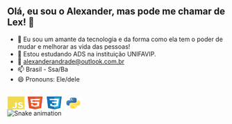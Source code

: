 ## Olá, eu sou o Alexander, mas pode me chamar de Lex! 👋


- 🔭 Eu sou um amante da tecnologia e da forma como ela tem o poder de mudar e melhorar as vida das pessoas!
- 🌱 Estou estudando ADS na instituição UNIFAVIP.
- 💬 alexanderandrade@outlook.com.br
- 📫 Brasil - Ssa/Ba
- 😄 Pronouns: Ele/dele

<div style="display: inline_block"><br>
  <img align="center" alt="Js" height="30" width="40" src="https://raw.githubusercontent.com/devicons/devicon/master/icons/javascript/javascript-plain.svg">
  <img align="center" alt="HTML" height="30" width="40" src="https://raw.githubusercontent.com/devicons/devicon/master/icons/html5/html5-original.svg">
  <img align="center" alt="CSS" height="30" width="40" src="https://raw.githubusercontent.com/devicons/devicon/master/icons/css3/css3-original.svg">
  <img align="center" alt="Python" height="30" width="40" src="https://raw.githubusercontent.com/devicons/devicon/master/icons/python/python-original.svg">

</div>
  


<img src="https://raw.githubusercontent.com/gitUser/gitrepo/output/snake.svg" alt="Snake animation" />
